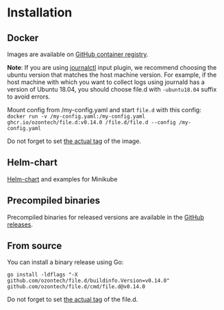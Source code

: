 # Installation

## Docker

Images are available
on [GitHub container registry](https://github.com/ozontech/file.d/pkgs/container/file.d/versions?filters%5Bversion_type%5D=tagged).

**Note**:
If you are using [journalctl](https://github.com/ozontech/file.d/tree/master/plugin/input/journalctl) input plugin, we
recommend choosing the ubuntu version that matches the host machine
version.
For example, if the host machine with which you want to collect logs using journald has a version of Ubuntu 18.04, you
should choose file.d with `-ubuntu18.04` suffix to avoid errors.

Mount config from /my-config.yaml and start `file.d` with this config: <br>
`docker run -v /my-config.yaml:/my-config.yaml ghcr.io/ozontech/file.d:v0.14.0 /file.d/file.d --config /my-config.yaml`

Do not forget to set [the actual tag](https://github.com/ozontech/file.d/pkgs/container/file.d) of the image.

## Helm-chart

[Helm-chart](/charts/filed/README.md) and examples for Minikube

## Precompiled binaries

Precompiled binaries for released versions are available in the
[GitHub releases](https://github.com/ozontech/file.d/releases).

## From source

You can install a binary release using Go:

```shell
go install -ldflags "-X github.com/ozontech/file.d/buildinfo.Version=v0.14.0" github.com/ozontech/file.d/cmd/file.d@v0.14.0
```

Do not forget to set [the actual tag](https://github.com/ozontech/file.d/releases) of the file.d.
